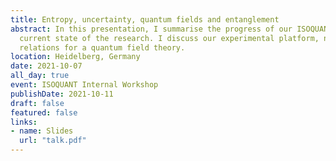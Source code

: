 ```yaml
---
title: Entropy, uncertainty, quantum fields and entanglement
abstract: In this presentation, I summarise the progress of our ISOQUANT project. I review the original goals of the project and then present the 
  current state of the research. I discuss our experimental platform, new entropic entanglement witnesses, and the very first entropic uncertainty 
  relations for a quantum field theory.
location: Heidelberg, Germany
date: 2021-10-07
all_day: true
event: ISOQUANT Internal Workshop
publishDate: 2021-10-11
draft: false
featured: false
links:
- name: Slides
  url: "talk.pdf"
---
```


